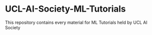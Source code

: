 # UCL-AI-Society-ML-Tutorials
This repository contains every material for ML Tutorials held by UCL AI Society
